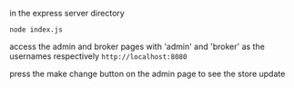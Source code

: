 in the express server directory
```
node index.js
```

access the admin and broker pages with 'admin' and 'broker' as the usernames respectively ```http://localhost:8080```

press the make change button on the admin page to see the store update
